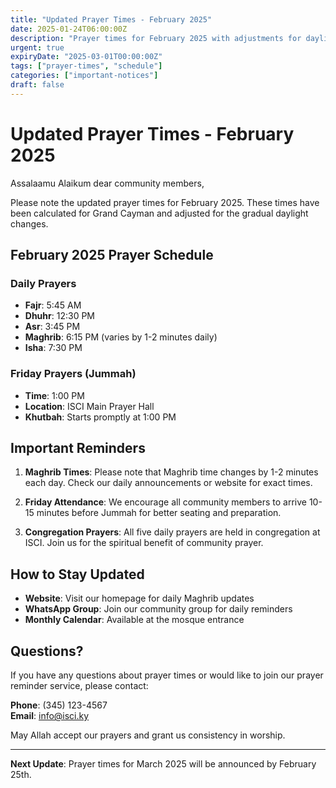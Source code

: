 ```yaml
---
title: "Updated Prayer Times - February 2025"
date: 2025-01-24T06:00:00Z
description: "Prayer times for February 2025 with adjustments for daylight changes. Jummah prayers continue at 1:00 PM."
urgent: true
expiryDate: "2025-03-01T00:00:00Z"
tags: ["prayer-times", "schedule"]
categories: ["important-notices"]
draft: false
---
```


# Updated Prayer Times - February 2025

Assalaamu Alaikum dear community members,

Please note the updated prayer times for February 2025. These times have been calculated for Grand Cayman and adjusted for the gradual daylight changes.

## February 2025 Prayer Schedule

### Daily Prayers
- **Fajr**: 5:45 AM
- **Dhuhr**: 12:30 PM  
- **Asr**: 3:45 PM
- **Maghrib**: 6:15 PM (varies by 1-2 minutes daily)
- **Isha**: 7:30 PM

### Friday Prayers (Jummah)
- **Time**: 1:00 PM
- **Location**: ISCI Main Prayer Hall
- **Khutbah**: Starts promptly at 1:00 PM

## Important Reminders

1. **Maghrib Times**: Please note that Maghrib time changes by 1-2 minutes each day. Check our daily announcements or website for exact times.

2. **Friday Attendance**: We encourage all community members to arrive 10-15 minutes before Jummah for better seating and preparation.

3. **Congregation Prayers**: All five daily prayers are held in congregation at ISCI. Join us for the spiritual benefit of community prayer.

## How to Stay Updated

- **Website**: Visit our homepage for daily Maghrib updates
- **WhatsApp Group**: Join our community group for daily reminders
- **Monthly Calendar**: Available at the mosque entrance

## Questions?

If you have any questions about prayer times or would like to join our prayer reminder service, please contact:

**Phone**: (345) 123-4567  
**Email**: info@isci.ky

May Allah accept our prayers and grant us consistency in worship.

---

**Next Update**: Prayer times for March 2025 will be announced by February 25th.
